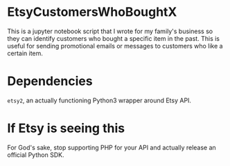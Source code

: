 # EtsyCustomersWhoBoughtX
This is a jupyter notebook script that I wrote for my family's business so they can identify customers who bought a specific item in the past.
This is useful for sending promotional emails or messages to customers who like a certain item.

# Dependencies
`etsy2`, an actually functioning Python3 wrapper around Etsy API.

# If Etsy is seeing this
For God's sake, stop supporting PHP for your API and actually release an official Python SDK.
